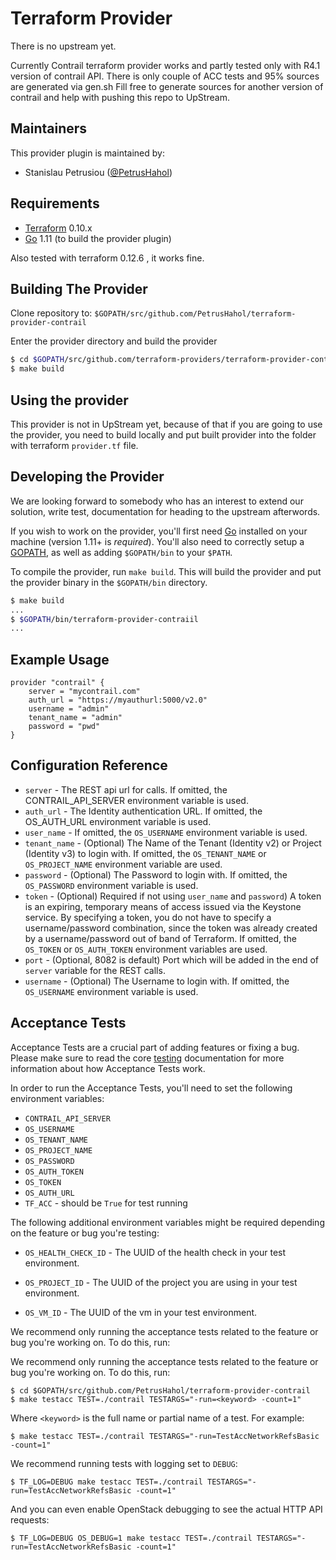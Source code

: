 Terraform Provider
==================

There is no upstream yet. 

Currently Contrail terraform provider works and partly tested only with R4.1 version of contrail API.
There is only couple of ACC tests and 95% sources are generated via gen.sh
Fill free to generate sources for another version of contrail and help with pushing this repo to UpStream. 

Maintainers
-----------

This provider plugin is maintained by:

* Stanislau Petrusiou ([@PetrusHahol](https://github.com/PetrusHahol))

Requirements
------------

-	[Terraform](https://www.terraform.io/downloads.html) 0.10.x
-	[Go](https://golang.org/doc/install) 1.11 (to build the provider plugin)

Also tested with terraform 0.12.6 , it works fine.

Building The Provider
---------------------

Clone repository to: `$GOPATH/src/github.com/PetrusHahol/terraform-provider-contrail`

Enter the provider directory and build the provider

```sh
$ cd $GOPATH/src/github.com/terraform-providers/terraform-provider-contrail
$ make build
```

Using the provider
----------------------

This provider is not in UpStream yet, because of that if you are going to use the provider, you need to build locally and put built provider into the folder with terraform `provider.tf` file. 

Developing the Provider
---------------------------
We are looking forward to somebody who has an interest to extend our solution, write test, documentation for heading to the upstream afterwords.

If you wish to work on the provider, you'll first need [Go](http://www.golang.org) installed on your machine (version 1.11+ is *required*). You'll also need to correctly setup a [GOPATH](http://golang.org/doc/code.html#GOPATH), as well as adding `$GOPATH/bin` to your `$PATH`.

To compile the provider, run `make build`. This will build the provider and put the provider binary in the `$GOPATH/bin` directory.

```sh
$ make build
...
$ $GOPATH/bin/terraform-provider-contraiil
...
```

## Example Usage
    
```
provider "contrail" {
	server = "mycontrail.com"
	auth_url = "https://myauthurl:5000/v2.0"
	username = "admin"
	tenant_name = "admin"
	password = "pwd"
}
```

## Configuration Reference

* `server` - The REST api url for calls. If omitted, the CONTRAIL_API_SERVER environment variable is used.
* `auth_url` - The Identity authentication URL. If omitted, the OS_AUTH_URL environment variable is used.
* `user_name` - If omitted, the `OS_USERNAME` environment variable is used.
* `tenant_name` - (Optional) The Name of the Tenant (Identity v2) or Project (Identity v3) to login with. If omitted, the `OS_TENANT_NAME` or `OS_PROJECT_NAME` environment variable are used.
* `password` - (Optional) The Password to login with. If omitted, the `OS_PASSWORD` environment variable is used.
* `token` - (Optional) Required if not using `user_name` and `password`) A token is an expiring, temporary means of access issued via the Keystone service. By specifying a token, you do not have to specify a username/password combination, since the token was already created by a username/password out of band of Terraform. If omitted, the `OS_TOKEN` or `OS_AUTH_TOKEN` environment variables are used.
* `port` - (Optional, 8082 is default) Port which will be added in the end of `server` variable for the REST calls.
* `username` - (Optional) The Username to login with. If omitted, the `OS_USERNAME` environment variable is used.
 
## Acceptance Tests

Acceptance Tests are a crucial part of adding features or fixing a bug. Please
make sure to read the core [testing](https://www.terraform.io/docs/extend/testing/index.html)
documentation for more information about how Acceptance Tests work.

In order to run the Acceptance Tests, you'll need to set the following
environment variables:

* `CONTRAIL_API_SERVER`
* `OS_USERNAME`
* `OS_TENANT_NAME` 
* `OS_PROJECT_NAME` 
* `OS_PASSWORD`  
* `OS_AUTH_TOKEN` 
* `OS_TOKEN` 
* `OS_AUTH_URL` 
* `TF_ACC` - should be `True` for test running 

The following additional environment variables might be required depending on
the feature or bug you're testing:

* `OS_HEALTH_CHECK_ID` - The UUID of the health check in your test environment.

* `OS_PROJECT_ID` - The UUID of the project you are using in your test environment.

* `OS_VM_ID` - The UUID of the vm in your test environment. 

We recommend only running the acceptance tests related to the feature or bug
you're working on. To do this, run:


We recommend only running the acceptance tests related to the feature or bug
you're working on. To do this, run:

```shell
$ cd $GOPATH/src/github.com/PetrusHahol/terraform-provider-contrail
$ make testacc TEST=./contrail TESTARGS="-run=<keyword> -count=1"
```

Where `<keyword>` is the full name or partial name of a test. For example:

```shell
$ make testacc TEST=./contrail TESTARGS="-run=TestAccNetworkRefsBasic -count=1"
```

We recommend running tests with logging set to `DEBUG`:

```shell
$ TF_LOG=DEBUG make testacc TEST=./contrail TESTARGS="-run=TestAccNetworkRefsBasic -count=1"
```

And you can even enable OpenStack debugging to see the actual HTTP API requests:

```shell
$ TF_LOG=DEBUG OS_DEBUG=1 make testacc TEST=./contrail TESTARGS="-run=TestAccNetworkRefsBasic -count=1"
```

